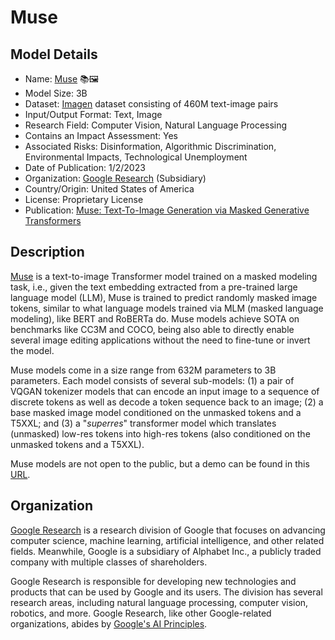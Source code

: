 # Muse

## Model Details

- Name: [Muse](https://muse-model.github.io/) 📚🖼️
- Model Size: 3B
- Dataset: [Imagen](https://imagen.research.google/) dataset consisting of 460M text-image pairs
- Input/Output Format: Text, Image
- Research Field: Computer Vision, Natural Language Processing
- Contains an Impact Assessment: Yes
- Associated Risks: Disinformation, Algorithmic Discrimination, Environmental Impacts, Technological Unemployment
- Date of Publication: 1/2/2023
- Organization: [Google Research](https://research.google/) (Subsidiary)
- Country/Origin: United States of America
- License: Proprietary License
- Publication: [Muse: Text-To-Image Generation via Masked Generative Transformers](https://arxiv.org/abs/2301.00704)

## Description

[Muse](https://muse-model.github.io/) is a text-to-image Transformer model trained on a masked modeling task, i.e., given the text embedding extracted from a pre-trained large language model (LLM), Muse is trained to predict randomly masked image tokens, similar to what language models trained via MLM (masked language modeling), like BERT and RoBERTa do. Muse models achieve SOTA on benchmarks like CC3M and COCO, being also able to directly enable several image editing applications without the need to fine-tune or invert the model.

Muse models come in a size range from 632M parameters to 3B parameters. Each model consists of several sub-models: (1) a pair of VQGAN tokenizer models that can encode an input image to a sequence of discrete tokens as well as decode a token sequence back to an image; (2) a base masked image model conditioned on the unmasked tokens and a T5XXL; and (3) a "_superres_" transformer model which translates (unmasked) low-res tokens into high-res tokens (also conditioned on the unmasked tokens and a T5XXL).

Muse models are not open to the public, but a demo can be found in this [URL](https://muse-model.github.io/).

## Organization

[Google Research](https://research.google/) is a research division of Google that focuses on advancing computer science, machine learning, artificial intelligence, and other related fields. Meanwhile, Google is a subsidiary of Alphabet Inc., a publicly traded company with multiple classes of shareholders.  
  
Google Research is responsible for developing new technologies and products that can be used by Google and its users. The division has several research areas, including natural language processing, computer vision, robotics, and more. Google Research, like other Google-related organizations, abides by [Google's AI Principles](https://ai.google/responsibility/principles/).
